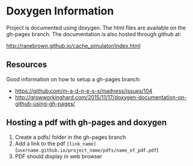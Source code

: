 # Doxygen Information
Project is documented using doxygen. The html files are available on the gh-pages branch. The documentation is also hosted through github at:  

<http://ranebrown.github.io/cache_simulator/index.html>

## Resources
Good information on how to setup a gh-pages branch:  

* <https://github.com/m-a-d-n-e-s-s/madness/issues/104>
* <http://growworkinghard.com/2015/11/17/doxygen-documentation-on-github-using-gh-pages/>

## Hosting a pdf with gh-pages and doxygen
1. Create a pdfs/ folder in the gh-pages branch
2. Add a link to the pdf `[link_name]`(`username.github.io/project_name/pdfs/name_of_pdf.pdf`)
3. PDF should display in web browser
